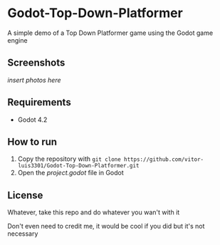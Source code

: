# Godot-Top-Down-Platformer
A simple demo of a Top Down Platformer game using the Godot game engine

## Screenshots
*insert photos here*

## Requirements
- Godot 4.2

## How to run
1. Copy the repository with `git clone https://github.com/vitor-luis3301/Godot-Top-Down-Platformer.git`
2. Open the *project.godot* file in Godot

## License
Whatever, take this repo and do whatever you wan't with it

Don't even need to credit me, it would be cool if you did but it's not necessary
